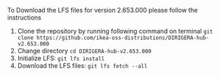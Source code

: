 To Download the LFS files for version 2.653.000 please follow the instructions

1. Clone the repository by running following command on terminal `git clone https://github.com/ikea-oss-distributions/DIRIGERA-hub-v2.653.000`
2. Change directory `cd DIRIGERA-hub-v2.653.000`
3. Initialize LFS: `git lfs install`
4. Download the LFS files: `git lfs fetch --all`
